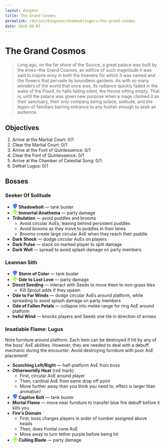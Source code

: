 ```yaml
---
layout: dungeon
title: The Grand Cosmos
permalink: /duties/dungeons/shadowbringers/the-grand-cosmos
date: 2020-08-07
---
```


# The Grand Cosmos

> Long ago, on the far shore of the Source, a great palace was built by the elves─the Grand Cosmos, an edifice of such magnitude it was said to inspire envy in both the heavens for which it was named and the flowers that pervade its boundless gardens. As with so many wonders of the world that once was, its radiance quickly faded in the wake of the Flood, its halls falling silent, the throne sitting empty. That is, until the palace was given new purpose when a mage claimed it as their sanctuary, their only company being solace, solitude, and the legion of familiars barring entrance to any foolish enough to seek an audience.

## Objectives

1. Arrive at the Martial Court: 0/1
2. Clear the Martial Court: 0/1
3. Arrive at the Font of Quintessence: 0/1
4. Clear the Font of Quintessence: 0/1
5. Arrive at the Chamber of Celestial Song: 0/1
6. Defeat Lugus: 0/1

## Bosses

### Seeker Of Solitude

- ![](/assets/icons/role-tank.png) **Shadowbolt** — tank buster
- ![](/assets/icons/role-healer.png) **Immortal Anathema** — party damage
- **Tribulation** — avoid puddles and brooms
  - Avoid circular AoEs, leaving behind persistent puddles
  - Avoid brooms as they move to puddles in their lanes
  - Brooms create large circular AoE when they reach their puddle
- **Dark Shock** — dodge circular AoEs on players
- **Dark Pulse** — stack on marked player to split damage
- **Dark Well** — spread to avoid splash damage on party members

### Leannan Sith

- ![](/assets/icons/role-tank.png) **Storm of Color** — tank buster
- ![](/assets/icons/role-healer.png) **Ode to Lost Love** — party damage
- **Direct Seeding** — interact with Seeds to move them to non-grass tiles
  - Kill Sprout adds if they spawn
- **Ode to Far Winds** — dodge circular AoEs around platform, while spreading to avoid splash damage on party members
- **Ode of Fallen Petals** — collapse into melee range for ring AoE around platform
- **Ireful Wind** — knocks players and Seeds one tile in direction of arrows

### Insatiable Flame: Lugus

Note furniture around platform. Each item can be destroyed if hit by any of the boss' AoE abilities. However, they are needed to deal with a debuff mechanic during the encounter. Avoid destroying furniture with poor AoE placement!

- **Scorching Left/Right** — half-platform AoE from boss
- **Otherworldly Heat** (red mark)
  - First, circular AoE around player
  - Then, cardinal AoE from same drop off point
  - Move further away than you think you need to, effect is larger than animation!
- ![](/assets/icons/role-tank.png) **Captive Bolt** — tank buster
- **Mortal Flame** — move near furniture to transfer blue fire debuff before it kills you
- **Fire's Domain**
  - First, boss charges players in order of number assigned above heads
  - Then, does frontal cone AoE
  - Move away to turn tether purple before being hit
- ![](/assets/icons/role-healer.png) **Culling Blade** — party damage

